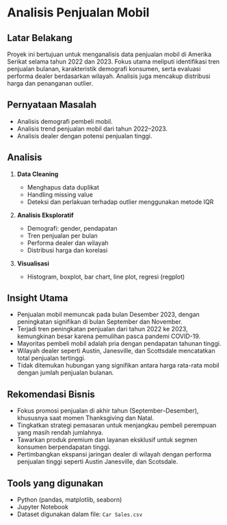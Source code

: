 # Analisis Penjualan Mobil

## Latar Belakang
Proyek ini bertujuan untuk menganalisis data penjualan mobil di Amerika Serikat selama tahun 2022 dan 2023. Fokus utama meliputi identifikasi tren penjualan bulanan, karakteristik demografi konsumen, serta evaluasi performa dealer berdasarkan wilayah. Analisis juga mencakup distribusi harga dan penanganan outlier.

## Pernyataan Masalah
- Analisis demografi pembeli mobil.
- Analisis trend penjualan mobil dari tahun 2022–2023.
- Analisis dealer dengan potensi penjualan tinggi.

## Analisis
1. **Data Cleaning**
   - Menghapus data duplikat
   - Handling missing value
   - Deteksi dan perlakuan terhadap outlier menggunakan metode IQR

2. **Analisis Eksploratif**
   - Demografi: gender, pendapatan
   - Tren penjualan per bulan
   - Performa dealer dan wilayah
   - Distribusi harga dan korelasi

3. **Visualisasi**
   - Histogram, boxplot, bar chart, line plot, regresi (regplot)

## Insight Utama
- Penjualan mobil memuncak pada bulan Desember 2023, dengan peningkatan signifikan di bulan September dan November.
- Terjadi tren peningkatan penjualan dari tahun 2022 ke 2023, kemungkinan besar karena pemulihan pasca pandemi COVID-19.
- Mayoritas pembeli mobil adalah pria dengan pendapatan tahunan tinggi.
- Wilayah dealer seperti Austin, Janesville, dan Scottsdale mencatatkan total penjualan tertinggi.
- Tidak ditemukan hubungan yang signifikan antara harga rata-rata mobil dengan jumlah penjualan bulanan.

## Rekomendasi Bisnis
- Fokus promosi penjualan di akhir tahun (September–Desember), khususnya saat momen Thanksgiving dan Natal.
- Tingkatkan strategi pemasaran untuk menjangkau pembeli perempuan yang masih rendah jumlahnya.
- Tawarkan produk premium dan layanan eksklusif untuk segmen konsumen berpendapatan tinggi.
- Pertimbangkan ekspansi jaringan dealer di wilayah dengan performa penjualan tinggi seperti Austin Janesville, dan Scotsdale.

## Tools yang digunakan
- Python (pandas, matplotlib, seaborn)
- Jupyter Notebook
- Dataset digunakan dalam file: `Car Sales.csv`
